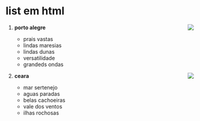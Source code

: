 # list em html 
   <ol>
            <p><li><b>porto alegre</b> <img src="_imagens projeto bradesco/Porto_Alegre.jpg" align=right></p>
        <ul> 
            <li>prais vastas</li>
            <li>lindas maresias</li>
            <li>lindas dunas</li>
            <li>versatilidade</li>
            <li>grandeds ondas</li>
        </ul>
            <p><li><b>ceara</b> <img src="_imagens projeto bradesco/Manaus.jpg" align=right></p>
        <ul>
            <li>mar sertenejo</li>
            <li>aguas paradas</li>
            <li>belas cachoeiras</li>
            <li>vale dos ventos</li>
            <li> ilhas rochosas</li>
        </ul>
        <br>
